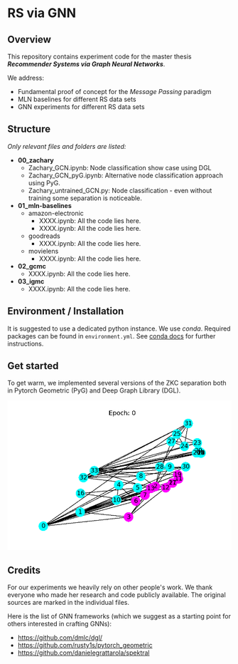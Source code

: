 # RS via GNN

## Overview
This repository contains experiment code for the 
master thesis ***Recommender Systems via Graph Neural Networks***.

We address:
* Fundamental proof of concept for the _Message Passing_ paradigm
* MLN baselines for different RS data sets
* GNN experiments for different RS data sets

## Structure
_Only relevant files and folders are listed:_
* __00_zachary__
  * Zachary_GCN.ipynb: Node classification show case using DGL
  * Zachary_GCN_pyG.ipynb: Alternative node classification approach using PyG.
  * Zachary_untrained_GCN.py: Node classification - even without training some separation is noticeable.
* __01_mln-baselines__
  * amazon-electronic
    * XXXX.ipynb: All the code lies here.
    * XXXX.ipynb: All the code lies here.
  * goodreads
    * XXXX.ipynb: All the code lies here.
  * movielens
    * XXXX.ipynb: All the code lies here.
* __02_gcmc__
  * XXXX.ipynb: All the code lies here.
* __03_igmc__
  * XXXX.ipynb: All the code lies here.
    
## Environment / Installation

It is suggested to use a dedicated python instance.
We use _conda_. Required packages can be found in `environment.yml`.
See [conda docs](https://docs.conda.io/projects/conda/en/latest/user-guide/tasks/manage-environments.html#creating-an-environment-from-an-environment-yml-file) for further instructions.

## Get started

To get warm, we implemented several versions of the ZKC separation both in Pytorch Geometric (PyG) and Deep Graph Library (DGL).

![ZKC separation](00_zachary/zkc-separation.gif "ZKC separation")


## Credits
For our experiments we heavily rely on other people's work.
We thank everyone who made her research and code publicly available.
The original sources are marked in the individual files.

Here is the list of GNN frameworks (which we suggest as a starting point for others interested in crafting GNNs):
* https://github.com/dmlc/dgl/
* https://github.com/rusty1s/pytorch_geometric
* https://github.com/danielegrattarola/spektral